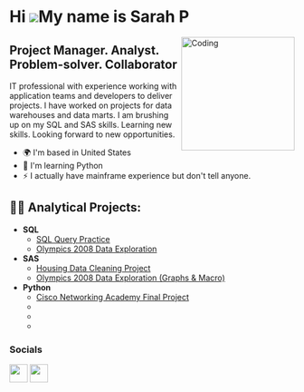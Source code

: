Hi ![](https://user-images.githubusercontent.com/18350557/176309783-0785949b-9127-417c-8b55-ab5a4333674e.gif)My name is Sarah P
===============================================================================================================================

<img align="right" alt="Coding" width="200" src="https://media2.giphy.com/media/scZPhLqaVOM1qG4lT9/giphy.gif?cid=ecf05e47u9l5irab02w61weq5moapnz7q8b9ci71whhbwdsc&ep=v1_gifs_search&rid=giphy.gif&ct=g">

Project Manager. Analyst. Problem-solver. Collaborator
-------------------------------------------------------

IT professional with experience working with application teams and developers to deliver projects. I have worked on projects for data warehouses and data marts. I am brushing up on my SQL and SAS skills. Learning new skills. Looking forward to new opportunities.

*   🌍  I'm based in United States
*   🧠  I'm learning Python
*   ⚡  I actually have mainframe experience but don't tell anyone.

<h2>👨‍💻 Analytical Projects:</h2>

- <b>SQL</b>
  - [SQL Query Practice](https://github.com/Sarah269/SQL)
  - [Olympics 2008 Data Exploration](https://github.com/Sarah269/Olympics-Data-Exploration)
- <b>SAS</b>
  - [Housing Data Cleaning Project](https://github.com/Sarah269/Data-Cleaning-Project)
  - [Olympics 2008 Data Exploration (Graphs & Macro)](https://github.com/Sarah269/Olympics-Data-Exploration/tree/main/SAS)
- <b>Python</b>
  - [Cisco Networking Academy Final Project](https://github.com/Sarah269/Python_TicTacToe)
  - 
  - 
  - 



### Socials
<p align="left"> <a href="https://www.github.com/Sarah269" target="_blank" rel="noreferrer"><img src="https://raw.githubusercontent.com/danielcranney/readme-generator/main/public/icons/socials/github.svg" width="32" height="32" /></a> <a href="https://www.linkedin.com/in/sarahpfeifferpm/" target="_blank" rel="noreferrer"><img src="https://raw.githubusercontent.com/danielcranney/readme-generator/main/public/icons/socials/linkedin.svg" width="32" height="32" /></a></p>
